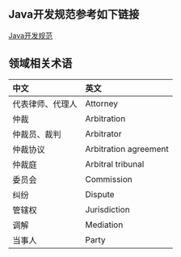 ## Java开发规范参考如下链接
[Java开发规范](http://192.168.2.8:8889/arch-team/knowledge-transfer/wikis/java-guide "Java开发规范")


## 领域相关术语

|  中文 |  英文 |
| :------------ | :------------ |
| 代表律师、代理人  |  Attorney |
| 仲裁  |  Arbitration |
| 仲裁员、裁判  |  Arbitrator |
| 仲裁协议  |  Arbitration agreement |
| 仲裁庭  |  Arbitral tribunal |
| 委员会  |  Commission |
|  纠纷   |  Dispute |
| 管辖权  |  Jurisdiction |
| 调解  |  Mediation |
| 当事人  |  Party |